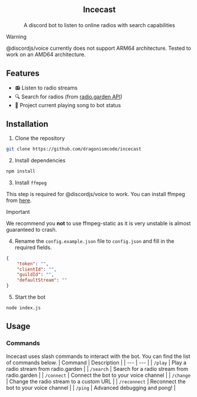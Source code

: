 ## <p style="text-align: center;">Incecast</p>
<p style="text-align: center;">A discord bot to listen to online radios with search capabilities</p>

> [!WARNING]  
> @discordjs/voice currently does not support ARM64 architecture. Tested to work on an AMD64 architecture.

## Features
- 📻 Listen to radio streams
- 🔍 Search for radios (from [radio.garden API](https://radio.garden))
- 💬 Project current playing song to bot status

## Installation
1. Clone the repository
```bash
git clone https://github.com/dragonismcode/incecast
```

2. Install dependencies
```bash
npm install
```

3. Install `ffmpeg`

This step is required for @discordjs/voice to work. You can install ffmpeg from [here](https://ffmpeg.org/download.html). 

> [!IMPORTANT]
> We recommend you **not** to use ffmpeg-static as it is very unstable is almost guaranteed to crash.

4. Rename the `config.example.json` file to `config.json` and fill in the required fields.
```json
{
    "token": "",
    "clientId": "",
    "guildId": "",
    "defaultStream": ""
}
```

5. Start the bot
```bash
node index.js
```

## Usage
### Commands
Incecast uses slash commands to interact with the bot. You can find the list of commands below.
| Command | Description |
| --- | --- |
| `/play` | Play a radio stream from radio.garden |
| `/search` | Search for a radio stream from radio.garden |
| `/connect` | Connect the bot to your voice channel |
| `/change` | Change the radio stream to a custom URL |
| `/reconnect` | Reconnect the bot to your voice channel |
| `/ping` | Advanced debugging and pong! |